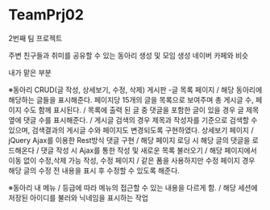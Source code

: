 # TeamPrj02
2번째 팀 프로젝트


주변 친구들과 취미를 공유할 수 있는 동아리 생성 및 모임 생성
네이버 카페와 비슷

내가 맡은 부분

※동아리 CRUD(글 작성, 상세보기, 수정, 삭제) 게시판
-글 목록 페이지
/ 해당 동아리에 해당하는 글들을 표시해준다. 페이지당 15개의 글을 목록으로 보여주며 총 게시글 수, 페이지 수도 함께 표시된다.
/ 목록에 출력 된 글 중 댓글을 포함한 글이 있을 경우 글 제목 옆에 댓글 수를 표시해준다.
/ 게시글 검색의 경우 제목과 작성자를 기준으로 검색할 수 있으며, 검색결과의 게시글 수와 페이지도 변경되도록 구현하였다.
상세보기 페이지
/ jQuery Ajax를 이용한 Rest방식 댓글 구현
/ 해당 페이지 로딩 시 해당 글의 댓글을 로드해온다
/ 댓글 작성 시 Ajax를 통한 작성 및 새로운 목록 불러오기
/ 해당 페이지에서 이동 없이 수정,삭제 가능
작성, 수정 페이지
/ 같은 폼을 사용하지만 수정 페이지 경우 해당 글의 수정 전 내용을 표시 후 수정할 수 있도록 해준다.


※동아리 내 메뉴
/ 등급에 따라 메뉴의 접근할 수 있는 내용을 다르게 함.
/ 해당 세션에 저장된 아이디를 불러와 닉네임을 표시하는 작업
